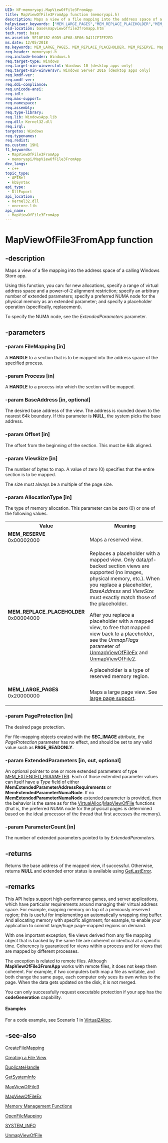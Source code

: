 ```yaml
---
UID: NF:memoryapi.MapViewOfFile3FromApp
title: MapViewOfFile3FromApp function (memoryapi.h)
description: Maps a view of a file mapping into the address space of a calling Windows Store app.
helpviewer_keywords: ["MEM_LARGE_PAGES","MEM_REPLACE_PLACEHOLDER","MEM_RESERVE","MapViewOfFile3FromApp","MapViewOfFile3FromApp function","base.mapviewoffile3fromapp","memoryapi/MapViewOfFile3FromApp"]
old-location: base\mapviewoffile3fromapp.htm
tech.root: base
ms.assetid: 5E10E1B2-69D9-4F68-8F06-D411CF7FE2ED
ms.date: 12/05/2018
ms.keywords: MEM_LARGE_PAGES, MEM_REPLACE_PLACEHOLDER, MEM_RESERVE, MapViewOfFile3FromApp, MapViewOfFile3FromApp function, base.mapviewoffile3fromapp, memoryapi/MapViewOfFile3FromApp
req.header: memoryapi.h
req.include-header: Windows.h
req.target-type: Windows
req.target-min-winverclnt: Windows 10 [desktop apps only]
req.target-min-winversvr: Windows Server 2016 [desktop apps only]
req.kmdf-ver: 
req.umdf-ver: 
req.ddi-compliance: 
req.unicode-ansi: 
req.idl: 
req.max-support: 
req.namespace: 
req.assembly: 
req.type-library: 
req.lib: WindowsApp.lib
req.dll: Kernel32.dll
req.irql: 
targetos: Windows
req.typenames: 
req.redist: 
ms.custom: 19H1
f1_keywords:
 - MapViewOfFile3FromApp
 - memoryapi/MapViewOfFile3FromApp
dev_langs:
 - c++
topic_type:
 - APIRef
 - kbSyntax
api_type:
 - DllExport
api_location:
 - Kernel32.dll
 - onecore.lib
api_name:
 - MapViewOfFile3FromApp
---
```


# MapViewOfFile3FromApp function


## -description

Maps a view of a file mapping into the address space of a calling 
    Windows Store app.

Using this function, you can: for new allocations, specify a range of virtual address space and a power-of-2 alignment restriction; specify an arbitrary number of extended parameters; specify a preferred NUMA node for the physical memory as an extended parameter; and specify a placeholder operation (specifically, replacement).

To specify the NUMA node, see the <i>ExtendedParameters</i> parameter.

## -parameters

### -param FileMapping [in]

A <b>HANDLE</b> to a section that is to be mapped
                        into the address space of the specified process.

### -param Process [in]

A <b>HANDLE</b> to a process into which the section
                    will be mapped.

### -param BaseAddress [in, optional]

The desired base address of the view.
                  The address is rounded down to the nearest 64k boundary.
                  If this parameter is <b>NULL</b>, the system picks the base
                  address.

### -param Offset [in]

The offset from the beginning of the section.
             This must be 64k aligned.

### -param ViewSize [in]

The number of bytes to map. A value of zero (0)
               specifies that the entire section is to be mapped.

The size must always be a multiple of the page size.

### -param AllocationType [in]

The type of memory allocation. This parameter can be zero (0) or one of the following values.

<table>
<tr>
<th>Value</th>
<th>Meaning</th>
</tr>
<tr>
<td width="40%"><a id="MEM_RESERVE"></a><a id="mem_reserve"></a><dl>
<dt><b>MEM_RESERVE</b></dt>
<dt>0x00002000</dt>
</dl>
</td>
<td width="60%">
Maps a reserved view.

</td>
</tr>
<tr>
<td width="40%"><a id="MEM_REPLACE_PLACEHOLDER"></a><a id="mem_replace_placeholder"></a><dl>
<dt><b>MEM_REPLACE_PLACEHOLDER</b></dt>
<dt>0x00004000</dt>
</dl>
</td>
<td width="60%">
 Replaces a placeholder with a mapped view. Only data/pf-backed section views are supported (no images, physical memory, etc.). When you replace a placeholder, <i>BaseAddress</i> and <i>ViewSize</i> must exactly match those of the placeholder.

After you replace a placeholder with a mapped view, to free that mapped view back to a placeholder, see the <i>UnmapFlags</i> parameter of <a href="/windows/desktop/api/memoryapi/nf-memoryapi-unmapviewoffileex">UnmapViewOfFileEx</a> and <a href="/windows/desktop/api/memoryapi/nf-memoryapi-unmapviewoffile2">UnmapViewOfFile2</a>.

A placeholder is a type of reserved memory region.

</td>
</tr>
<tr>
<td width="40%"><a id="MEM_LARGE_PAGES"></a><a id="mem_large_pages"></a><dl>
<dt><b>MEM_LARGE_PAGES</b></dt>
<dt>0x20000000</dt>
</dl>
</td>
<td width="60%">
Maps a large page view. See <a href="/windows/desktop/Memory/large-page-support">large page support</a>.

</td>
</tr>
</table>

### -param PageProtection [in]

The desired page protection.

For file-mapping objects created with the <b>SEC_IMAGE</b> attribute, the 
       <i>PageProtection</i> parameter has no effect, and should be set to any valid value such as 
       <b>PAGE_READONLY</b>.

### -param ExtendedParameters [in, out, optional]

An optional pointer to one or more extended parameters of type <a href="/windows/win32/api/winnt/ns-winnt-mem_extended_parameter">MEM_EXTENDED_PARAMETER</a>. Each of those extended parameter values can itself have a <i>Type</i> field of either <b>MemExtendedParameterAddressRequirements</b> or <b>MemExtendedParameterNumaNode</b>. If no <b>MemExtendedParameterNumaNode</b> extended parameter is provided, then the behavior is the same as for the <a href="/windows/desktop/api/memoryapi/nf-memoryapi-virtualalloc">VirtualAlloc</a>/<a href="/windows/desktop/api/memoryapi/nf-memoryapi-mapviewoffile">MapViewOfFile</a> functions (that is, the preferred NUMA node for the physical pages is determined based on the ideal processor of the thread that first accesses the memory).

### -param ParameterCount [in]

The number of extended parameters pointed to by <i>ExtendedParameters</i>.

## -returns

Returns the base address of the mapped view, if successful. Otherwise, returns <b>NULL</b> and extended error status is available
           using <a href="/windows/desktop/api/errhandlingapi/nf-errhandlingapi-getlasterror">GetLastError</a>.

## -remarks

This API helps support high-performance games, and server applications, which have particular requirements around managing their virtual address space. For example, mapping memory on top of a previously reserved region; this is useful for implementing an automatically wrapping ring buffer. And allocating memory with specific alignment; for example, to enable your application to commit large/huge page-mapped regions on demand.


With one important exception, file views derived from any file mapping object that is backed by the same file 
    are coherent or identical at a specific time. Coherency is guaranteed for views within a process and for views 
    that are mapped by different processes.

The exception is related to remote files. Although 
    <b>MapViewOfFile3FromApp</b> works with remote files, it 
    does not keep them coherent. For example, if two computers both map a file as writable, and both change the same 
    page, each computer only sees its own writes to the page. When the data gets updated on the disk, it is not 
    merged.

 You can only successfully request executable protection if your app has the <b>codeGeneration</b> capability.


#### Examples

For a code example, see Scenario 1 in <a href="https://msdn.microsoft.com/en-us/library/Mt832849(v=VS.85).aspx">Virtual2Alloc</a>.

<div class="code"></div>

## -see-also

<a href="/windows/desktop/api/winbase/nf-winbase-createfilemappinga">CreateFileMapping</a>



<a href="/windows/desktop/Memory/creating-a-file-view">Creating a File View</a>



<a href="/windows/desktop/api/handleapi/nf-handleapi-duplicatehandle">DuplicateHandle</a>



<a href="/windows/desktop/api/sysinfoapi/nf-sysinfoapi-getsysteminfo">GetSystemInfo</a>



<a href="../memoryapi/nf-memoryapi-mapviewoffile3.md">MapViewOfFile3</a>



<a href="/windows/desktop/api/memoryapi/nf-memoryapi-mapviewoffileex">MapViewOfFileEx</a>



<a href="/windows/desktop/Memory/memory-management-functions">Memory Management Functions</a>



<a href="/windows/desktop/api/winbase/nf-winbase-openfilemappinga">OpenFileMapping</a>



<a href="/windows/desktop/api/sysinfoapi/ns-sysinfoapi-system_info">SYSTEM_INFO</a>



<a href="/windows/desktop/api/memoryapi/nf-memoryapi-unmapviewoffile">UnmapViewOfFile</a>
